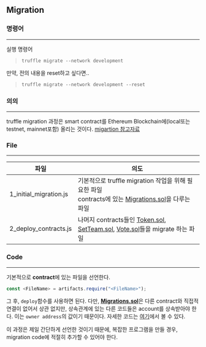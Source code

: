 ## Migration
### 명령어
----
실행 명령어
>```truffle migrate --network development```

만약, 전의 내용을 reset하고 싶다면..
>```truffle migrate --network development --reset``` 

### 의의
----
truffle migration 과정은 smart contract를 Ethereum Blockchain에(local또는 testnet, mainnet포함) 올리는 것이다. [migartion 참고자료](https://www.sitepoint.com/truffle-migrations-explained/)

### File 
----
|파일|의도|
|--|--|
|1_initial_migration.js|기본적으로 truffle migration 작업을 위해 필요한 파일<br>contracts에 있는 [Migrations.sol](https://github.com/Minkun00/Betting/blob/master/src/contracts/Migrations.sol)을 다루는 파일|
|2_deploy_contracts.js|나머지 contracts들인 [Token.sol](https://github.com/Minkun00/Betting/blob/master/src/contracts/Token.sol), [SetTeam.sol](https://github.com/Minkun00/Betting/blob/master/src/contracts/SetTeam.sol), [Vote.sol](https://github.com/Minkun00/Betting/blob/master/src/contracts/Vote.sol)들을 migrate 하는 파일|

### Code
----
기본적으로 **contract**에 있는 파일을 선언한다.
```js
const <FileName> = artifacts.require("<FileName>");
```
그 후, ```deploy```함수를 사용하면 된다. 다만, [**Migrations.sol**](https://github.com/Minkun00/Betting/blob/master/src/contracts/Migrations.sol)은 다른 contract와 직접적 연결이 없어서 상관 없지만, 상속관계에 있는 다른 코드들은 account를 상속받아야 한다. 이는 ```owner address```의 값이기 때문이다. 자세한 코드는 [여기](https://github.com/Minkun00/Betting/blob/master/migrations/2_deploy_contracts.js)에서 볼 수 있다.

이 과정은 제일 간단하게 선언한 것이기 때문에, 복잡한 프로그램을 만들 경우, migration code에 적절히 추가할 수 있어야 한다.
